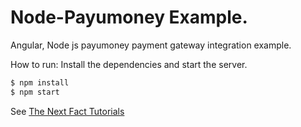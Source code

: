 # Node-Payumoney Example.
Angular, Node js payumoney payment gateway integration example.

How to run: Install the dependencies and start the server.

```sh
$ npm install
$ npm start
```

See [The Next Fact Tutorials](http://www.thenextfact.com)